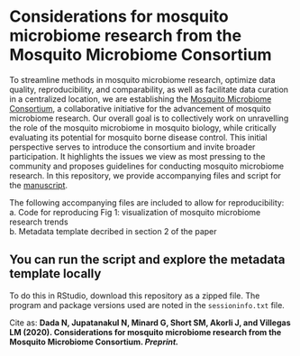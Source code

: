 # Considerations for mosquito microbiome research from the Mosquito Microbiome Consortium

To streamline methods in mosquito microbiome research, optimize data quality, reproducibility, and comparability, as well as facilitate data curation in a centralized location, we are establishing the [Mosquito Microbiome Consortium](www.example.org), a collaborative initiative for the advancement of mosquito microbiome research. Our overall goal is to collectively work on unravelling the role of the mosquito microbiome in mosquito biology, while critically evaluating its potential for mosquito borne disease control. This initial perspective serves to introduce the consortium and invite broader participation. It highlights the issues we view as most pressing to the community and proposes guidelines for conducting mosquito microbiome research. In this repository, we provide accompanying files and script for the [manuscript](www.example.org).  

The following accompanying files are included to allow for reproducibility:  
  a. Code for reproducing Fig 1: visualization of mosquito microbiome research trends  
  b. Metadata template decribed in section 2 of the paper  
  
## You can run the script and explore the metadata template locally  
To do this in RStudio, download this repository as a zipped file. The program and package versions used are noted in the ```sessioninfo.txt``` file.
  
Cite as: __Dada N, Jupatanakul N, Minard G, Short SM, Akorli J, and Villegas LM (2020). Considerations for mosquito microbiome research from the Mosquito Microbiome Consortium. *Preprint.*__
